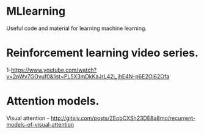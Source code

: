 # MLlearning
Useful code and material for learning machine learning. 


Reinforcement learning video series. 
=====
1-https://www.youtube.com/watch?v=2pWv7GOvuf0&list=PL5X3mDkKaJrL42i_jhE4N-p6E2Ol62Ofa


Attention models. 
=====
Visual attention  - http://gitxiv.com/posts/ZEobCXSh23DE8a8mo/recurrent-models-of-visual-attention  
